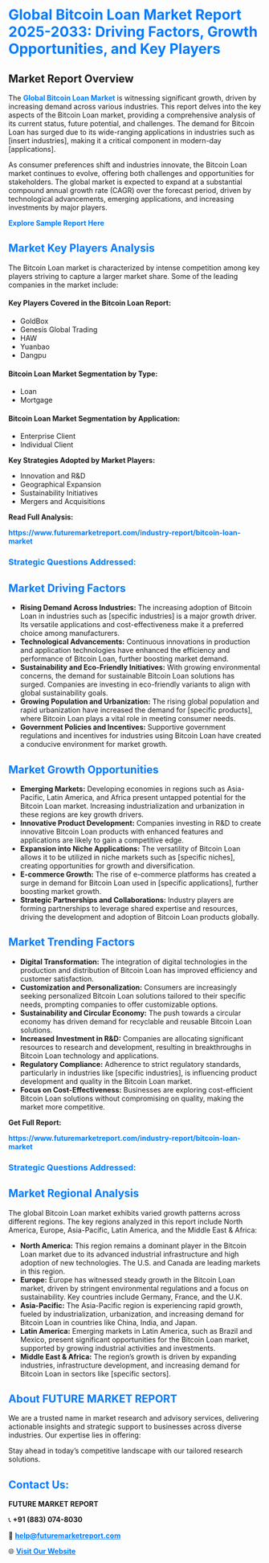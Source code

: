 <h1 style="color: #007BFF;">Global Bitcoin Loan Market Report 2025-2033: Driving Factors, Growth Opportunities, and Key Players</h1>

<section id="overview">
<h2>Market Report Overview</h2>
<p>The <a href="https://www.futuremarketreport.com/industry-report/bitcoin-loan-market" style="color: #007BFF; text-decoration: none;"><strong>Global Bitcoin Loan Market</strong></a> is witnessing significant growth, driven by increasing demand across various industries. This report delves into the key aspects of the Bitcoin Loan market, providing a comprehensive analysis of its current status, future potential, and challenges. The demand for Bitcoin Loan has surged due to its wide-ranging applications in industries such as [insert industries], making it a critical component in modern-day [applications].</p>
<p>As consumer preferences shift and industries innovate, the Bitcoin Loan market continues to evolve, offering both challenges and opportunities for stakeholders. The global market is expected to expand at a substantial compound annual growth rate (CAGR) over the forecast period, driven by technological advancements, emerging applications, and increasing investments by major players.</p>
</section>

<section id="overview">
<p><a href="https://www.futuremarketreport.com/request-sample/reportId=63917" style="color: #007BFF; text-decoration: none;"><strong>Explore Sample Report Here</strong></a></p>
</section>

<section id="key-players">
<h2 style="color: #007BFF;">Market Key Players Analysis</h2>
<p>The Bitcoin Loan market is characterized by intense competition among key players striving to capture a larger market share. Some of the leading companies in the market include:</p>
<h4>Key Players Covered in the Bitcoin Loan Report:</h4>
<ul><li>GoldBox</li><li>Genesis Global Trading</li><li>HAW</li><li>Yuanbao</li><li>Dangpu</li></ul>
<h4>Bitcoin Loan Market Segmentation by Type:</h4>
<ul><li>Loan</li><li>Mortgage</li></ul>

<h4>Bitcoin Loan Market Segmentation by Application:</h4>
<ul><li>Enterprise Client</li><li>Individual Client</li></ul>
<p><strong>Key Strategies Adopted by Market Players:</strong></p>
<ul>
<li>Innovation and R&D</li>
<li>Geographical Expansion</li>
<li>Sustainability Initiatives</li>
<li>Mergers and Acquisitions</li>
</ul>
</section>

<section>
<p><strong>Read Full Analysis: </strong></p><a href="https://www.futuremarketreport.com/industry-report/bitcoin-loan-market" style="color: #007BFF; text-decoration: none;"><strong>https://www.futuremarketreport.com/industry-report/bitcoin-loan-market</strong></a>
<h3 style="color: #007BFF;">Strategic Questions Addressed:</h3>
</section>

<section id="driving-factors">
<h2 style="color: #007BFF;">Market Driving Factors</h2>
<ul>
<li><strong>Rising Demand Across Industries:</strong> The increasing adoption of Bitcoin Loan in industries such as [specific industries] is a major growth driver. Its versatile applications and cost-effectiveness make it a preferred choice among manufacturers.</li>
<li><strong>Technological Advancements:</strong> Continuous innovations in production and application technologies have enhanced the efficiency and performance of Bitcoin Loan, further boosting market demand.</li>
<li><strong>Sustainability and Eco-Friendly Initiatives:</strong> With growing environmental concerns, the demand for sustainable Bitcoin Loan solutions has surged. Companies are investing in eco-friendly variants to align with global sustainability goals.</li>
<li><strong>Growing Population and Urbanization:</strong> The rising global population and rapid urbanization have increased the demand for [specific products], where Bitcoin Loan plays a vital role in meeting consumer needs.</li>
<li><strong>Government Policies and Incentives:</strong> Supportive government regulations and incentives for industries using Bitcoin Loan have created a conducive environment for market growth.</li>
</ul>
</section>

<section id="growth-opportunities">
<h2 style="color: #007BFF;">Market Growth Opportunities</h2>
<ul>
<li><strong>Emerging Markets:</strong> Developing economies in regions such as Asia-Pacific, Latin America, and Africa present untapped potential for the Bitcoin Loan market. Increasing industrialization and urbanization in these regions are key growth drivers.</li>
<li><strong>Innovative Product Development:</strong> Companies investing in R&D to create innovative Bitcoin Loan products with enhanced features and applications are likely to gain a competitive edge.</li>
<li><strong>Expansion into Niche Applications:</strong> The versatility of Bitcoin Loan allows it to be utilized in niche markets such as [specific niches], creating opportunities for growth and diversification.</li>
<li><strong>E-commerce Growth:</strong> The rise of e-commerce platforms has created a surge in demand for Bitcoin Loan used in [specific applications], further boosting market growth.</li>
<li><strong>Strategic Partnerships and Collaborations:</strong> Industry players are forming partnerships to leverage shared expertise and resources, driving the development and adoption of Bitcoin Loan products globally.</li>
</ul>
</section>

<section id="trending-factors">
<h2 style="color: #007BFF;">Market Trending Factors</h2>
<ul>
<li><strong>Digital Transformation:</strong> The integration of digital technologies in the production and distribution of Bitcoin Loan has improved efficiency and customer satisfaction.</li>
<li><strong>Customization and Personalization:</strong> Consumers are increasingly seeking personalized Bitcoin Loan solutions tailored to their specific needs, prompting companies to offer customizable options.</li>
<li><strong>Sustainability and Circular Economy:</strong> The push towards a circular economy has driven demand for recyclable and reusable Bitcoin Loan solutions.</li>
<li><strong>Increased Investment in R&D:</strong> Companies are allocating significant resources to research and development, resulting in breakthroughs in Bitcoin Loan technology and applications.</li>
<li><strong>Regulatory Compliance:</strong> Adherence to strict regulatory standards, particularly in industries like [specific industries], is influencing product development and quality in the Bitcoin Loan market.</li>
<li><strong>Focus on Cost-Effectiveness:</strong> Businesses are exploring cost-efficient Bitcoin Loan solutions without compromising on quality, making the market more competitive.</li>
</ul>
</section>

<section>
<p><strong>Get Full Report: </strong></p><a href="https://www.futuremarketreport.com/industry-report/bitcoin-loan-market" style="color: #007BFF; text-decoration: none;"><strong>https://www.futuremarketreport.com/industry-report/bitcoin-loan-market</strong></a>
<h3 style="color: #007BFF;">Strategic Questions Addressed:</h3>
</section>


<section id="regional-analysis">
<h2 style="color: #007BFF;">Market Regional Analysis</h2>
<p>The global Bitcoin Loan market exhibits varied growth patterns across different regions. The key regions analyzed in this report include North America, Europe, Asia-Pacific, Latin America, and the Middle East & Africa:</p>
<ul>
<li><strong>North America:</strong> This region remains a dominant player in the Bitcoin Loan market due to its advanced industrial infrastructure and high adoption of new technologies. The U.S. and Canada are leading markets in this region.</li>
<li><strong>Europe:</strong> Europe has witnessed steady growth in the Bitcoin Loan market, driven by stringent environmental regulations and a focus on sustainability. Key countries include Germany, France, and the U.K.</li>
<li><strong>Asia-Pacific:</strong> The Asia-Pacific region is experiencing rapid growth, fueled by industrialization, urbanization, and increasing demand for Bitcoin Loan in countries like China, India, and Japan.</li>
<li><strong>Latin America:</strong> Emerging markets in Latin America, such as Brazil and Mexico, present significant opportunities for the Bitcoin Loan market, supported by growing industrial activities and investments.</li>
<li><strong>Middle East & Africa:</strong> The region’s growth is driven by expanding industries, infrastructure development, and increasing demand for Bitcoin Loan in sectors like [specific sectors].</li>
</ul>
</section>

<footer>
<h2 style="color: #007BFF;">About FUTURE MARKET REPORT</h2>
<p>We are a trusted name in market research and advisory services, delivering actionable insights and strategic support to businesses across diverse industries. Our expertise lies in offering:</p>

<p>Stay ahead in today’s competitive landscape with our tailored research solutions.</p>

<h2 style="color: #007BFF;">Contact Us:</h2>
<p><strong>FUTURE MARKET REPORT</strong></p>
<p>📞 <strong>+91 (883) 074-8030</strong></p>
<p>📧 <strong><a href="mailto:help@futuremarketreport.com" style="color: #007BFF;">help@futuremarketreport.com</a></strong></p>
<p>🌐 <strong><a href="https://www.futuremarketreport.com/" style="color: #007BFF;">Visit Our Website</a></strong></p>
</footer>